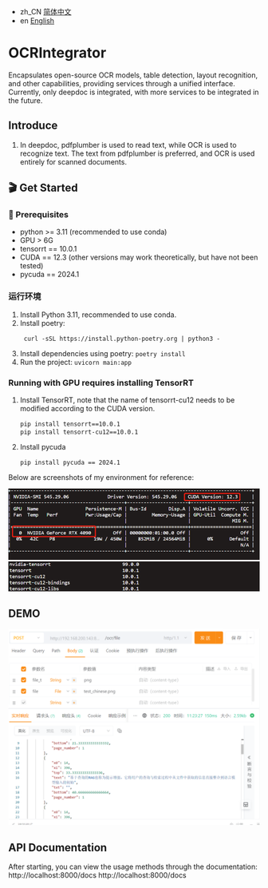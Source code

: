 - zh_CN [简体中文](README.zh.md)
- en [English](README.md)
# OCRIntegrator
Encapsulates open-source OCR models, table detection, layout recognition, and other capabilities, 
providing services through a unified interface. Currently, only deepdoc is integrated, 
with more services to be integrated in the future.

## Introduce
1. In deepdoc, pdfplumber is used to read text, while OCR is used to recognize text.
    The text from pdfplumber is preferred, and OCR is used entirely for scanned documents.
## 🎬 Get Started
### 📝 Prerequisites
* python >= 3.11  (recommended to use conda)
* GPU > 6G
* tensorrt == 10.0.1  
* CUDA == 12.3  (other versions may work theoretically, but have not been tested)
* pycuda == 2024.1
### 运行环境
1. Install Python 3.11, recommended to use conda.
2. Install poetry:
   ```shell
    curl -sSL https://install.python-poetry.org | python3 -
    ```
3. Install dependencies using poetry:
    `poetry install `
4. Run the project:
    `uvicorn main:app`

### Running with GPU requires installing TensorRT
1. Install TensorRT, note that the name of tensorrt-cu12 needs to be modified according to the CUDA version.
   ```shell
   pip install tensorrt==10.0.1
   pip install tensorrt-cu12==10.0.1
   ```
2. Install pycuda
    ```shell
    pip install pycuda == 2024.1
    ```
Below are screenshots of my environment for reference:

![img.png](imgs/nvidia-smi.png)
![img.png](imgs/tensorrt_version.png)

## DEMO
![img.png](imgs/demo.png)

## API Documentation
After starting, you can view the usage methods through the documentation: http://localhost:8000/docs
http://localhost:8000/docs
